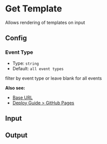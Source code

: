 # Get Template

Allows rendering of templates on input

## Config

### Event Type

- Type: `string`
- Default: `all event types`

filter by event type or leave blank for all events

**Also see:**

- [Base URL](../guide/assets.md#base-url)
- [Deploy Guide > GitHub Pages](../guide/deploy.md#github-pages)

## Input

## Output
